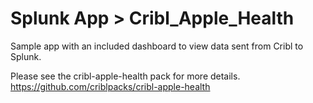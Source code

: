 # Splunk App > Cribl_Apple_Health
Sample app with an included dashboard to view data sent from Cribl to Splunk.

Please see the cribl-apple-health pack for more details. https://github.com/criblpacks/cribl-apple-health
